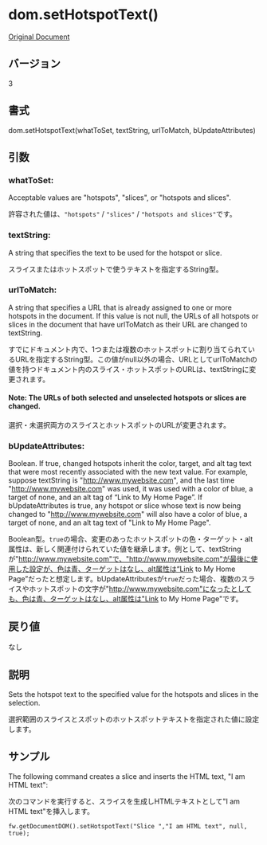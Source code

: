 # dom.setHotspotText()

[Original Document](http://help.adobe.com/en_US/fireworks/cs/extend/WS5b3ccc516d4fbf351e63e3d1183c94856c-79c5.html)

## バージョン

3

## 書式

dom.setHotspotText(whatToSet, textString, urlToMatch, bUpdateAttributes)

## 引数

### whatToSet:

Acceptable values are "hotspots", "slices", or "hotspots and slices".

許容された値は、```"hotspots"``` / ```"slices"``` / ```"hotspots and slices"```です。

### textString:

A string that specifies the text to be used for the hotspot or slice.

スライスまたはホットスポットで使うテキストを指定するString型。

### urlToMatch:

A string that specifies a URL that is already assigned to one or more hotspots in the document. If this value is not null, the URLs of all hotspots or slices in the document that have urlToMatch as their URL are changed to textString. 

すでにドキュメント内で、1つまたは複数のホットスポットに割り当てられているURLを指定するString型。この値がnull以外の場合、URLとしてurlToMatchの値を持つドキュメント内のスライス・ホットスポットのURLは、textStringに変更されます。

#### Note: The URLs of both selected and unselected hotspots or slices are changed.

選択・未選択両方のスライスとホットスポットのURLが変更されます。

### bUpdateAttributes:

Boolean. If true, changed hotspots inherit the color, target, and alt tag text that were most recently associated with the new text value. For example, suppose textString is "http://www.mywebsite.com", and the last time "http://www.mywebsite.com" was used, it was used with a color of blue, a target of none, and an alt tag of “Link to My Home Page”. If bUpdateAttributes is true, any hotspot or slice whose text is now being changed to "http://www.mywebsite.com" will also have a color of blue, a target of none, and an alt tag text of "Link to My Home Page".

Boolean型。```true```の場合、変更のあったホットスポットの色・ターゲット・alt属性は、新しく関連付けられていた値を継承します。例として、textStringが"http://www.mywebsite.com"で、"http://www.mywebsite.com"が最後に使用した設定が、色は青、ターゲットはなし、alt属性は“Link to My Home Page”だったと想定します。bUpdateAttributesが```true```だった場合、複数のスライスやホットスポットの文字が"http://www.mywebsite.com"になったとしても、色は青、ターゲットはなし、alt属性は"Link to My Home Page"です。

## 戻り値

なし

## 説明

Sets the hotspot text to the specified value for the hotspots and slices in the selection. 

選択範囲のスライスとスポットのホットスポットテキストを指定された値に設定します。

## サンプル

The following command creates a slice and inserts the HTML text, "I am HTML text":

次のコマンドを実行すると、スライスを生成しHTMLテキストとして"I am HTML text"を挿入します。

```
fw.getDocumentDOM().setHotspotText("Slice ","I am HTML text", null, true);
```
